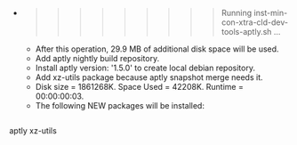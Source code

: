 * >>>>>>>>> Running inst-min-con-xtra-cld-dev-tools-aptly.sh ...
  * After this operation, 29.9 MB of additional disk space will be used.
  * Add aptly nightly build repository.
  * Install aptly version: '1.5.0' to create local debian repository.
  * Add xz-utils package because aptly snapshot merge needs it.
  * Disk size = 1861268K. Space Used = 42208K. Runtime = 00:00:00:03.
  * The following NEW packages will be installed:
  ```bash
aptly xz-utils
  ```
